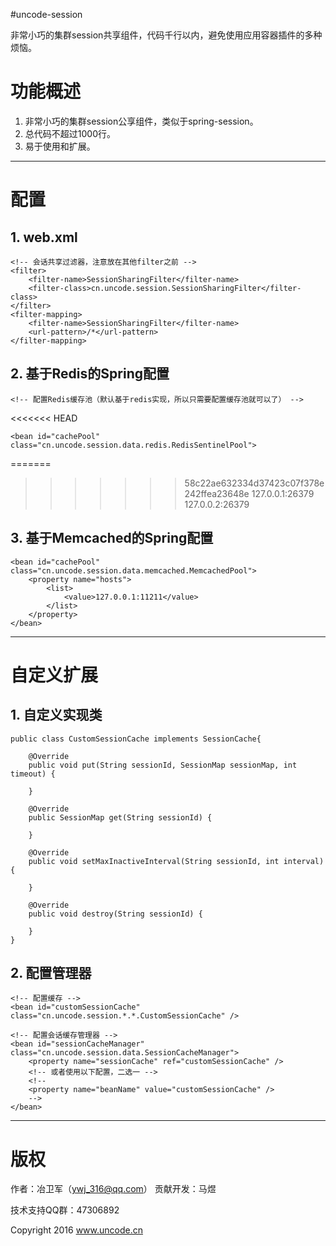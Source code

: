 #uncode-session


非常小巧的集群session共享组件，代码千行以内，避免使用应用容器插件的多种烦恼。



# 功能概述

1. 非常小巧的集群session公享组件，类似于spring-session。
2. 总代码不超过1000行。
3. 易于使用和扩展。




------------------------------------------------------------------------

# 配置

## 1. web.xml
	
	<!-- 会话共享过滤器，注意放在其他filter之前 -->
	<filter>
	    <filter-name>SessionSharingFilter</filter-name>
	    <filter-class>cn.uncode.session.SessionSharingFilter</filter-class>
	</filter>
	<filter-mapping>
	    <filter-name>SessionSharingFilter</filter-name>
	    <url-pattern>/*</url-pattern>
	</filter-mapping>

## 2. 基于Redis的Spring配置


	<!-- 配置Redis缓存池（默认基于redis实现，所以只需要配置缓存池就可以了） -->
<<<<<<< HEAD

	<bean id="cachePool" class="cn.uncode.session.data.redis.RedisSentinelPool">
=======
	<bean id="redisSentinelPool" class="cn.uncode.session.data.redis.RedisSentinelPool">
>>>>>>> 58c22ae632334d37423c07f378e242ffea23648e
		<property name="hosts">
    		<list>
    			<value>127.0.0.1:26379</value>
    			<value>127.0.0.2:26379</value>
    		</list>
    	</property>
    	<property name="auth" value="123456" />
		<property name="maxIdle" value="5" />
		<property name="maxTotal" value="20" />
		<property name="maxWaitMillis" value="10000" />
		<property name="testOnBorrow" value="true" />
	</bean>
	
## 3. 基于Memcached的Spring配置
	
	<bean id="cachePool" class="cn.uncode.session.data.memcached.MemcachedPool">
        <property name="hosts">
            <list>
                <value>127.0.0.1:11211</value>
            </list>
        </property>
    </bean>
------------------------------------------------------------------------
	
# 自定义扩展


## 1. 自定义实现类

	public class CustomSessionCache implements SessionCache{
	
		@Override
		public void put(String sessionId, SessionMap sessionMap, int timeout) {
		
		}
	
		@Override
		public SessionMap get(String sessionId) {
		
		}
	
		@Override
		public void setMaxInactiveInterval(String sessionId, int interval) {
		
		}
	
		@Override
		public void destroy(String sessionId) {
		
		}
	}
	

## 2. 配置管理器


	<!-- 配置缓存 -->
	<bean id="customSessionCache" class="cn.uncode.session.*.*.CustomSessionCache" />
	
	<!-- 配置会话缓存管理器 -->
	<bean id="sessionCacheManager" class="cn.uncode.session.data.SessionCacheManager">
		<property name="sessionCache" ref="customSessionCache" />
		<!-- 或者使用以下配置，二选一 -->
		<!--
		<property name="beanName" value="customSessionCache" />
		-->
	</bean>

------------------------------------------------------------------------


# 版权

作者：冶卫军（ywj_316@qq.com）
贡献开发：马煜

技术支持QQ群：47306892

Copyright 2016 www.uncode.cn

